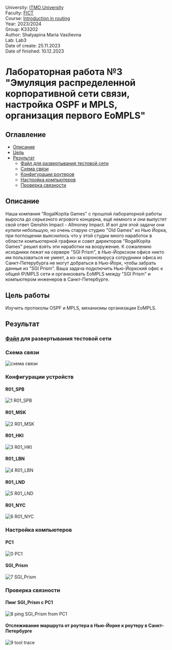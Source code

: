 University: [ITMO University](https://itmo.ru/ru/)  
Faculty: [FICT](https://fict.itmo.ru)  
Course: [Introduction in routing](https://github.com/itmo-ict-faculty/introduction-in-routing)  
Year: 2023/2024  
Group: K33202  
Author: Shalyapina Maria Vasilievna  
Lab: Lab3  
Date of create: 25.11.2023  
Date of finished: 10.12.2023  

# Лабораторная работа №3 "Эмуляция распределенной корпоративной сети связи, настройка OSPF и MPLS, организация первого EoMPLS"

## Оглавление
 - [Описание](#part_1)
 - [Цель](#part_2)
 - [Результат](#part_3)
     - [Файл для развертывания тестовой сети](#part_3.1)
     - [Схема связи](#part_3.2)
     - [Конфигурации роутеров](#part_3.3)
     - [Настройка компьютеров](#part_3.4)
     - [Проверка связности](#part_4)

## <a name="part_1">Описание</a>
Наша компания "RogaIKopita Games" с прошлой лабораторной работы выросла до серьезного игрового концерна, ещё немного и они выпустят свой ответ Genshin Impact - Allmoney Impact. И вот для этой задачи они купили небольшую, но очень старую студию "Old Games" из Нью Йорка, при поглощении выяснилось что у этой студии много наработок в области компьютерной графики и совет директоров "RogaIKopita Games" решил взять эти наработки на вооружение. К сожалению исходники лежат на сервере "SGI Prism", в Нью-Йоркском офисе никто им пользоваться не умеет, а из-за короновируса сотрудники офиса из Санкт-Петерубурга не могут добраться в Нью-Йорк, чтобы забрать данные из "SGI Prism". Ваша задача подключить Нью-Йоркский офис к общей IP/MPLS сети и организовать EoMPLS между "SGI Prism" и компьютером инженеров в Санкт-Петербурге.

## <a name="part_2">Цель работы</a>
Изучить протоколы OSPF и MPLS, механизмы организации EoMPLS.

## <a name="part_3">Результат</a>

### <a name="part_3.1"> [Файл](https://github.com/muriash/2023_2024-introduction_in_routing-k33202-shalyapina_m_v/blob/main/lab3/lab3.yaml) для развертывания тестовой сети</a>

### <a name="part_3.2">Схема связи</a>
![схема связи](https://github.com/muriash/2023_2024-introduction_in_routing-k33202-shalyapina_m_v/assets/90574857/3e538ef9-4f62-4bcb-b764-787134da7217)

### <a name="part_3.3">Конфигурации устройств</a>

#### R01_SPB
![1 R01_SPB ](https://github.com/muriash/2023_2024-introduction_in_routing-k33202-shalyapina_m_v/assets/90574857/9f510e63-2ed8-4f2d-9596-20b8c3d5dbb5)

#### R01_MSK
![2 R01_MSK](https://github.com/muriash/2023_2024-introduction_in_routing-k33202-shalyapina_m_v/assets/90574857/072a88d8-4327-4c44-b806-dcb830a3f782)

#### R01_HKI
![3 R01_HKI](https://github.com/muriash/2023_2024-introduction_in_routing-k33202-shalyapina_m_v/assets/90574857/d43a76a5-bd2e-44ab-950e-ae3f355164c8)

#### R01_LBN
![4 R01_LBN](https://github.com/muriash/2023_2024-introduction_in_routing-k33202-shalyapina_m_v/assets/90574857/9f4950a9-88b0-4597-8fa1-808e71553960)

#### R01_LND
![5 R01_LND](https://github.com/muriash/2023_2024-introduction_in_routing-k33202-shalyapina_m_v/assets/90574857/5bc3b348-6e95-45d5-9444-3fea183b8575)

#### R01_NYC
![6 R01_NYC](https://github.com/muriash/2023_2024-introduction_in_routing-k33202-shalyapina_m_v/assets/90574857/cb0689e7-634d-4295-a93f-cf7dc7cad321)

### <a name="part_3.4">Настройка компьютеров</a>

#### PC1
![0 PC1](https://github.com/muriash/2023_2024-introduction_in_routing-k33202-shalyapina_m_v/assets/90574857/03a2559b-bb3b-484a-87ef-51e9368a65d0)

#### SGI_Prism
![7 SGI_Prism](https://github.com/muriash/2023_2024-introduction_in_routing-k33202-shalyapina_m_v/assets/90574857/2d91aae6-ec0d-4456-8d51-71c1a67c5c7f)


### <a name="part_4">Проверка связности</a>
#### Пинг SGI_Prism c PC1
![8 ping SGI_Prism from PC1](https://github.com/muriash/2023_2024-introduction_in_routing-k33202-shalyapina_m_v/assets/90574857/b76675bf-058b-45dc-8c96-68fe9bc4fbed)

#### Отслеживание маршрута от роутера в Нью-Йорке к роутеру в Санкт-Петербурге
![9 tool trace](https://github.com/muriash/2023_2024-introduction_in_routing-k33202-shalyapina_m_v/assets/90574857/6906e87d-246c-4091-b733-ecfd96dc7446)
